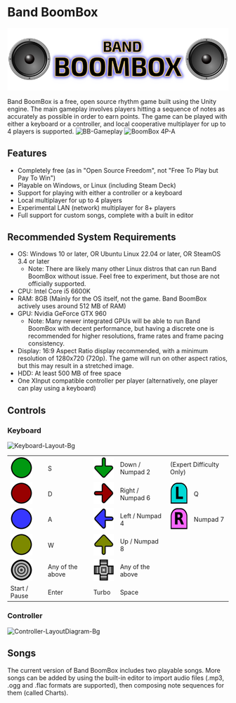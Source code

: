 # Band BoomBox
![Band BoomBox Logo](Assets/StreamingAssets/Icons/Deck-Logo.png)

Band BoomBox is a free, open source rhythm game built using the Unity engine. The main gameplay involves players hitting a sequence of notes as accurately as possible in order to earn points. The game can be played with either a keyboard or a controller, and local cooperative multiplayer for up to 4 players is supported.
![BB-Gameplay](https://github.com/thomeval/BandBoomBox/assets/11618454/0c38179f-d922-49c8-b332-e64835292d9e)
![BoomBox 4P-A](https://github.com/thomeval/BandBoomBox/assets/11618454/73fc8bd3-6adf-4570-9ece-a0c444be401e)

## Features
- Completely free (as in "Open Source Freedom", not "Free To Play but Pay To Win")
- Playable on Windows, or Linux (including Steam Deck)
- Support for playing with either a controller or a keyboard
- Local multiplayer for up to 4 players
- Experimental LAN (network) multiplayer for 8+ players
- Full support for custom songs, complete with a built in editor
  
## Recommended System Requirements
- OS: Windows 10 or later, OR Ubuntu Linux 22.04 or later, OR SteamOS 3.4 or later
  - Note: There are likely many other Linux distros that can run Band BoomBox without issue. Feel free to experiment, but those are not officially supported.
- CPU: Intel Core i5 6600K
- RAM: 8GB (Mainly for the OS itself, not the game. Band BoomBox actively uses around 512 MB of RAM)
- GPU: Nvidia GeForce GTX 960
  - Note: Many newer integrated GPUs will be able to run Band BoomBox with decent performance, but having a discrete one is recommended for higher resolutions, frame rates and frame pacing consistency.
- Display: 16:9 Aspect Ratio display recommended, with a minimum resolution of 1280x720 (720p). The game will run on other aspect ratios, but this may result in a stretched image.
- HDD: At least 500 MB of free space
- One XInput compatible controller per player (alternatively, one player can play using a keyboard)

## Controls
### Keyboard
![Keyboard-Layout-Bg](https://github.com/thomeval/BandBoomBox/assets/11618454/0586b62a-4efe-4a85-a3bc-97dea9e24aab)


<table>
<tr>
    <td><img src="https://github.com/thomeval/BandBoomBox/blob/master/Wiki/NoteIcon-A.png" height="50"/> </td>
  <td>S</td>
      <td><img src="https://github.com/thomeval/BandBoomBox/blob/master/Wiki/NoteIcon-Down.png" height="50"/> </td>
    <td>Down / Numpad 2</td>
  <td colspan="2">(Expert Difficulty Only)</td>
</tr>
  <tr>
    <td><img src="https://github.com/thomeval/BandBoomBox/blob/master/Wiki/NoteIcon-B.png" height="50"/> </td>
      <td>D</td>
        <td><img src="https://github.com/thomeval/BandBoomBox/blob/master/Wiki/NoteIcon-Right.png" height="50"/> </td>
           <td>Right / Numpad 6</td>
          <td><img src="https://github.com/thomeval/BandBoomBox/blob/master/Wiki/NoteIcon-LB.png" height="50"/> </td>
    <td>Q</td>

  </tr>
  <tr>
    <td><img src="https://github.com/thomeval/BandBoomBox/blob/master/Wiki/NoteIcon-X.png" height="50"/> </td>
      <td>A</td>
        <td><img src="https://github.com/thomeval/BandBoomBox/blob/master/Wiki/NoteIcon-Left.png" height="50"/> </td>
      <td>Left / Numpad 4</td>
            <td><img src="https://github.com/thomeval/BandBoomBox/blob/master/Wiki/NoteIcon-RB.png" height="50"/> </td>
      <td>Numpad 7</td>
  </tr>
  <tr>
        <td><img src="https://github.com/thomeval/BandBoomBox/blob/master/Wiki/NoteIcon-Y.png" height="50"/> </td>
      <td>W</td>
        <td><img src="https://github.com/thomeval/BandBoomBox/blob/master/Wiki/NoteIcon-Up.png" height="50"/> </td>
      <td>Up / Numpad 8</td>
  </tr>

<tr>
      <td><img src="https://github.com/thomeval/BandBoomBox/blob/master/Wiki/NoteIcon-AnyB.png" height="50"/> </td>
    <td>Any of the above</td>
      <td><img src="https://github.com/thomeval/BandBoomBox/blob/master/Wiki/NoteIcon-AnyD.png" height="50"/> </td>
    <td>Any of the above</td>
</tr>
<tr>
      <td>Start / Pause </td>
    <td>Enter</td>
      <td>Turbo</td>
    <td>Space</td>
</tr>
</table>

### Controller
![Controller-LayoutDiagram-Bg](https://github.com/thomeval/BandBoomBox/assets/11618454/ca4d5b13-bbf6-475e-a504-61fef24b1aae)

## Songs
The current version of Band BoomBox includes two playable songs. More songs can be added by using the built-in editor to import audio files (.mp3, .ogg and .flac formats are supported), then composing note sequences for them (called Charts).
